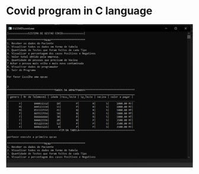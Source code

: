 # Covid program in C language

![capture](https://github.com/NelsonChad/c-c--covid-program/blob/main/Capture.PNG)